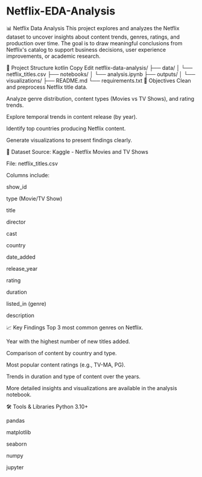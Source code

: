 # Netflix-EDA-Analysis
📊 Netflix Data Analysis
This project explores and analyzes the Netflix dataset to uncover insights about content trends, genres, ratings, and production over time. The goal is to draw meaningful conclusions from Netflix's catalog to support business decisions, user experience improvements, or academic research.

📁 Project Structure
kotlin
Copy
Edit
netflix-data-analysis/
├── data/
│   └── netflix_titles.csv
├── notebooks/
│   └── analysis.ipynb
├── outputs/
│   └── visualizations/
├── README.md
└── requirements.txt
📌 Objectives
Clean and preprocess Netflix title data.

Analyze genre distribution, content types (Movies vs TV Shows), and rating trends.

Explore temporal trends in content release (by year).

Identify top countries producing Netflix content.

Generate visualizations to present findings clearly.

🧾 Dataset
Source: Kaggle - Netflix Movies and TV Shows

File: netflix_titles.csv

Columns include:

show_id

type (Movie/TV Show)

title

director

cast

country

date_added

release_year

rating

duration

listed_in (genre)

description

📈 Key Findings
Top 3 most common genres on Netflix.

Year with the highest number of new titles added.

Comparison of content by country and type.

Most popular content ratings (e.g., TV-MA, PG).

Trends in duration and type of content over the years.

More detailed insights and visualizations are available in the analysis notebook.

🛠️ Tools & Libraries
Python 3.10+

pandas

matplotlib

seaborn

numpy

jupyter

